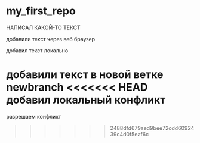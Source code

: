 ﻿# my_first_repo

НАПИСАЛ КАКОЙ-ТО ТЕКСТ

добавили текст через веб браузер

добавил текст локально

добавили текст в новой ветке
newbranch 
<<<<<<< HEAD
добавил локальный конфликт
=======
разрешаем конфликт
>>>>>>> 2488dfd679aed9bee72cdd6092439c4d0f5eaf6c
